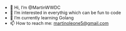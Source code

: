 - 👋 Hi, I’m @MartinWWDC
- 👀 I’m interested in everythig which can be fun to code
- 🌱 I’m currently learning Golang 
- 📫 How to reach me: martinoleone5@gmail.com

<!---
MartinWWDC/MartinWWDC is a ✨ special ✨ repository because its `README.md` (this file) appears on your GitHub profile.
You can click the Preview link to take a look at your changes.
--->
